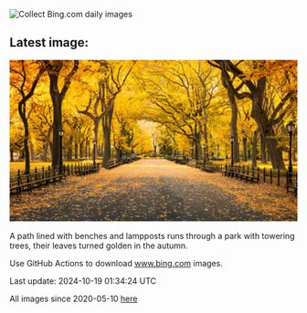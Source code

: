 ![Collect Bing.com daily images](https://github.com/counter2015/bing-daily-images/workflows/Collect%20Bing.com%20daily%20images/badge.svg)
## Latest image:
![](images/CentralParkAutumn.jpg)

A path lined with benches and lampposts runs through a park with towering trees, their leaves turned golden in the autumn.

Use GitHub Actions to download www.bing.com images.

Last update: 2024-10-19 01:34:24 UTC

All images since 2020-05-10 [here](https://github.com/counter2015/bing-daily-images/tree/master/images)
